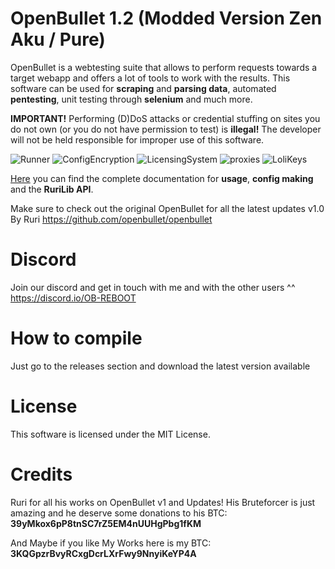 # OpenBullet 1.2 (Modded Version Zen Aku / Pure)

OpenBullet is a webtesting suite that allows to perform requests towards a target webapp and offers a lot of tools to work with the results. This software can be used for **scraping** and **parsing data**, automated **pentesting**, unit testing through **selenium** and much more.

**IMPORTANT!** Performing (D)DoS attacks or credential stuffing on sites you do not own (or you do not have permission to test) is **illegal!** The developer will not be held responsible for improper use of this software.

![Runner](https://i.imgur.com/8HdLkJ5.png)
![ConfigEncryption](https://i.imgur.com/K7nTjdr.png)
![LicensingSystem](https://i.imgur.com/dWsGLH3.png)
![proxies](https://i.imgur.com/VrVTBeW.png)
![LoliKeys](https://i.imgur.com/8wB2m5w.png)


[Here](https://openbullet.github.io) you can find the complete documentation for **usage**, **config making** and the **RuriLib API**.

Make sure to check out the original OpenBullet for all the latest updates v1.0 By Ruri https://github.com/openbullet/openbullet

# Discord
Join our discord and get in touch with me and with the other users ^^
https://discord.io/OB-REBOOT

# How to compile
Just go to the releases section and download the latest version available

# License
This software is licensed under the MIT License.

# Credits
Ruri for all his works on OpenBullet v1 and Updates! His Bruteforcer is just amazing and he deserve some donations to his BTC: **39yMkox6pP8tnSC7rZ5EM4nUUHgPbg1fKM** 

And Maybe if you like My Works here is my BTC: **3KQGpzrBvyRCxgDcrLXrFwy9NnyiKeYP4A**

